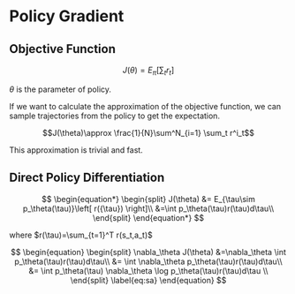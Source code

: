 # Policy Gradient
## Objective Function

$$J(\theta)=E_{\pi}\left[ \sum_t r_t \right]$$

$\theta$ is the parameter of policy.

If we want to calculate the approximation of the objective function, we can sample trajectories from the policy to get the expectation.

$$J(\theta)\approx \frac{1}{N}\sum^N_{i=1} \sum_t r^i_t$$

This approximation is trivial and fast.

## Direct Policy Differentiation

$$
\begin{equation*}
\begin{split}
J(\theta) &= E_{\tau\sim p_\theta(\tau)}\left[ r({\tau}) \right]\\
&=\int p_\theta(\tau)r(\tau)d\tau\\
\end{split}
\end{equation*}
$$

where $r(\tau)=\sum_{t=1}^T r(s_t,a_t)$

$$
\begin{equation}
\begin{split}
\nabla_\theta J(\theta) &=\nabla_\theta \int p_\theta(\tau)r(\tau)d\tau\\
&= \int \nabla_\theta p_\theta(\tau)r(\tau)d\tau\\
&= \int p_\theta(\tau) \nabla_\theta \log p_\theta(\tau)r(\tau)d\tau \\
\end{split}
\label{eq:sa}
\end{equation}
$$


